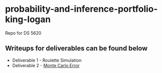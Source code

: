 # probability-and-inference-portfolio-king-logan
Repo for DS 5620 

## Writeups for deliverables can be found below
* Deliverable 1 - Roulette Simulation
* Deliverable 2 - [Monte Carlo Error](https://github.com/kingla6/probability-and-inference-portfolio-king-logan/blob/master/02-monte-carlo-error/writeup.md)
